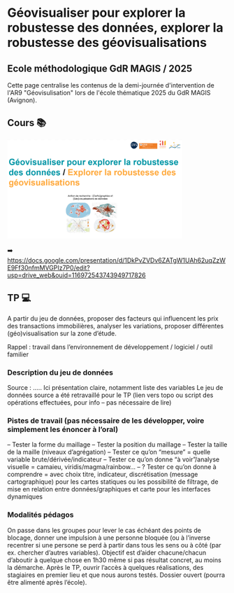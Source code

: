# Géovisualiser pour explorer la robustesse des données, explorer la robustesse des géovisualisations
## Ecole méthodologique GdR MAGIS / 2025


Cette page centralise les contenus de la demi-journée d'intervention de l'AR9 "Géovisulisation" lors de l'école thématique 2025 du GdR MAGIS (Avignon).

## Cours 📚

<img src="https://raw.githubusercontent.com/magisAR9/EcoleMAGIS/main/contenus/CM.PNG" alt="alt text" width="400"/>


➡️ https://docs.google.com/presentation/d/1DkPvZVDv6ZATgW1UAh62uqZzWE9Ff30nfmMVGPIz7P0/edit?usp=drive_web&ouid=116972543743949717826


## TP 💻

A partir du jeu de données, proposer des facteurs qui influencent les prix des transactions immobilières,
analyser les variations, proposer différentes (géo)visualisation sur la zone d’étude.

Rappel : travail dans l’environnement de développement / logiciel / outil familier

### Description du jeu de données
Source : .....
Ici présentation claire, notamment liste des variables
Le jeu de données source a été retravaillé pour le TP (lien vers topo ou script des opérations effectuées,
pour info – pas nécessaire de lire)


### Pistes de travail (pas nécessaire de les développer, voire simplement les énoncer à l’oral)
– Tester la forme du maillage
– Tester la position du maillage
– Tester la taille de la maille (niveaux d’agrégation)
– Tester ce qu’on “mesure” = quelle variable brute/dérivée/indicateur
– Tester ce qu’on donne “à voir”/analyse visuelle = camaieu, viridis/magma/rainbow...
– ? Tester ce qu’on donne à comprendre = avec choix titre, indicateur, discrétisation (message
cartographique) pour les cartes statiques ou les possibilité de filtrage, de mise en relation entre
données/graphiques et carte pour les interfaces dynamiques


### Modalités pédagos
On passe dans les groupes pour lever le cas échéant des points de blocage, donner une impulsion à une
personne bloquée (ou à l’inverse recentrer si une persone se perd à partir dans tous les sens ou à côté
(par ex. chercher d’autres variables). Objectif est d’aider chacune/chacun d’aboutir à quelque chose en
1h30 même si pas résultat concret, au moins la démarche.
Après le TP, ouvrir l’accès à quelques réalisations, des stagiaires en premier lieu et que nous aurons
testés. Dossier ouvert (pourra être alimenté après l’école).

